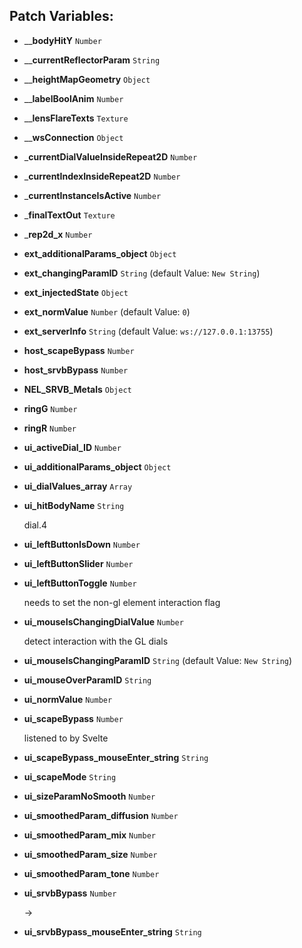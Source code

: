 ## Patch Variables:

* ____bodyHitY__ ```Number```
* ____currentReflectorParam__ ```String```
* ____heightMapGeometry__ ```Object```
* ____labelBoolAnim__ ```Number```
* ____lensFlareTexts__ ```Texture```
* ____wsConnection__ ```Object```
* ___currentDialValueInsideRepeat2D__ ```Number```
* ___currentIndexInsideRepeat2D__ ```Number```
* ___currentInstanceIsActive__ ```Number```
* ___finalTextOut__ ```Texture```
* ___rep2d_x__ ```Number```
* __ext_additionalParams_object__ ```Object```
* __ext_changingParamID__ ```String``` (default Value: `New String`)
* __ext_injectedState__ ```Object```
* __ext_normValue__ ```Number``` (default Value: `0`)
* __ext_serverInfo__ ```String``` (default Value: `ws://127.0.0.1:13755`)
* __host_scapeBypass__ ```Number```
* __host_srvbBypass__ ```Number```
* __NEL_SRVB_Metals__ ```Object```
* __ringG__ ```Number```
* __ringR__ ```Number```
* __ui_activeDial_ID__ ```Number```
* __ui_additionalParams_object__ ```Object```
* __ui_dialValues_array__ ```Array```
* __ui_hitBodyName__ ```String```

  dial.4

* __ui_leftButtonIsDown__ ```Number```
* __ui_leftButtonSlider__ ```Number```
* __ui_leftButtonToggle__ ```Number```

  needs to set the non-gl element
  interaction flag

* __ui_mouseIsChangingDialValue__ ```Number```

  detect interaction with the GL dials

* __ui_mouseIsChangingParamID__ ```String``` (default Value: `New String`)
* __ui_mouseOverParamID__ ```String```
* __ui_normValue__ ```Number```
* __ui_scapeBypass__ ```Number```

  listened to by Svelte

* __ui_scapeBypass_mouseEnter_string__ ```String```
* __ui_scapeMode__ ```String```
* __ui_sizeParamNoSmooth__ ```Number```
* __ui_smoothedParam_diffusion__ ```Number```
* __ui_smoothedParam_mix__ ```Number```
* __ui_smoothedParam_size__ ```Number```
* __ui_smoothedParam_tone__ ```Number```
* __ui_srvbBypass__ ```Number```

  ->

* __ui_srvbBypass_mouseEnter_string__ ```String```

